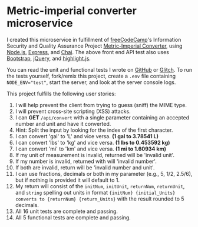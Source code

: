 # Metric-imperial converter microservice

I created this microservice in fulfillment of [freeCodeCamp](https://freecodecamp.org)'s Information Security and Quality Assurance Project [Metric-Imperial Converter](https://www.freecodecamp.org/learn/information-security-and-quality-assurance/information-security-and-quality-assurance-projects/metric-imperial-converter), using [Node.js](https://nodejs.org/en/), [Express](https://expressjs.com/), and [Chai](https://www.chaijs.com/). The above front end API test also uses [Bootstrap](https://getbootstrap.com/), [jQuery](https://jquery.com/), and [highlight.js](https://highlightjs.org/).

You can read the unit and functional tests I wrote on [GitHub](https://github.com/tywmick/metricimpconverter/tree/glitch/tests) or [Glitch](https://glitch.com/edit/#!/ty-metricimpconverter?path=tests/1_unit-tests.js). To run the tests yourself, fork/remix this project, create a `.env` file containing `NODE_ENV="test"`, start the server, and look at the server console logs.

This project fulfills the following user stories:

1.  I will help prevent the client from trying to guess (sniff) the MIME type.
2.  I will prevent cross-site scripting (XSS) attacks.
3.  I can **GET** `/api/convert` with a single parameter containing an accepted number and unit and have it converted.
4.  Hint: Split the input by looking for the index of the first character.
5.  I can convert 'gal' to 'L' and vice versa. **(1 gal to 3.78541 L)**
6.  I can convert 'lbs' to 'kg' and vice versa. **(1 lbs to 0.453592 kg)**
7.  I can convert 'mi' to 'km' and vice versa. **(1 mi to 1.60934 km)**
8.  If my unit of measurement is invalid, returned will be 'invalid unit'.
9.  If my number is invalid, returned with will 'invalid number'.
10. If both are invalid, return will be 'invalid number and unit'.
11. I can use fractions, decimals or both in my parameter (e.g., 5, 1/2, 2.5/6), but if nothing is provided it will default to 1.
12. My return will consist of the `initNum`, `initUnit`, `returnNum`, `returnUnit`, and `string` spelling out units in format `{initNum} {initial_Units} converts to {returnNum} {return_Units}` with the result rounded to 5 decimals.
13. All 16 unit tests are complete and passing.
14. All 5 functional tests are complete and passing.

